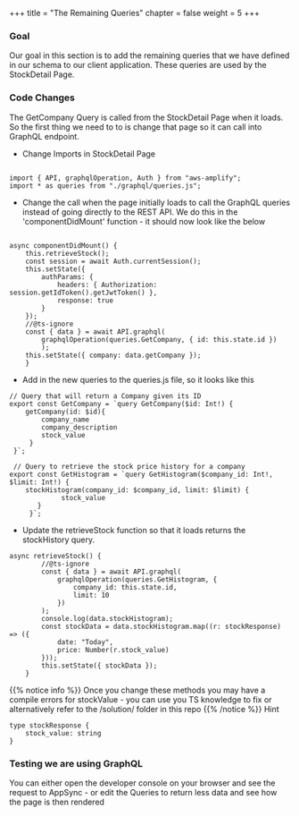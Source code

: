 +++
title = "The Remaining Queries"
chapter = false
weight = 5
+++

### Goal
Our goal in this section is to add the remaining queries that we have defined in our schema to our client application. These queries are used by the StockDetail Page.

### Code Changes 
The GetCompany Query is called from the StockDetail Page when it loads. So the first thing we need to to is change that page so it can call into GraphQL endpoint.

* Change Imports in StockDetail Page 

```tsx

import { API, graphqlOperation, Auth } from "aws-amplify";
import * as queries from "./graphql/queries.js";

```

* Change the call when the page initially loads to call the GraphQL queries instead of going directly to the REST API. We do this in the 'componentDidMount' function - it should now look like the below

```tsx

async componentDidMount() {
    this.retrieveStock();
    const session = await Auth.currentSession();
    this.setState({
        authParams: {
            headers: { Authorization: session.getIdToken().getJwtToken() },
            response: true
        }
    });
    //@ts-ignore
    const { data } = await API.graphql(
        graphqlOperation(queries.GetCompany, { id: this.state.id })
        );
    this.setState({ company: data.getCompany });
    }

```

* Add in the new queries to the queries.js file, so it looks like this 

```tsx
// Query that will return a Company given its ID
export const GetCompany = `query GetCompany($id: Int!) {
    getCompany(id: $id){
        company_name
        company_description
        stock_value
     }
 }`;

 // Query to retrieve the stock price history for a company
export const GetHistogram = `query GetHistogram($company_id: Int!, $limit: Int!) {
    stockHistogram(company_id: $company_id, limit: $limit) {
             stock_value
       }
     }`;
```

* Update the retrieveStock function so that it loads returns the stockHistory query.


```tsx
async retrieveStock() {
        //@ts-ignore
        const { data } = await API.graphql(
            graphqlOperation(queries.GetHistogram, {
                company_id: this.state.id,
                limit: 10
            })
        );
        console.log(data.stockHistogram);
        const stockData = data.stockHistogram.map((r: stockResponse) => ({
            date: "Today",
            price: Number(r.stock_value)
        }));
        this.setState({ stockData });
    }
```
{{% notice info %}}
Once you change these methods you may have a compile errors for stockValue - you can use you TS knowledge to fix or alternatively refer to the /solution/ folder in this repo
{{% /notice %}}
Hint 
```tsx
type stockResponse {
    stock_value: string
} 
```

### Testing we are using GraphQL
You can either open the developer console on your browser and see the request to AppSync - or edit the Queries to return less data and see how the page is then rendered



